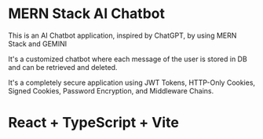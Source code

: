 # MERN Stack AI Chatbot

This is an AI Chatbot application, inspired by ChatGPT, by using MERN Stack and GEMINI

It's a customized chatbot where each message of the user is stored in DB and can be retrieved and deleted.

It's a completely secure application using JWT Tokens, HTTP-Only Cookies, Signed Cookies, Password Encryption, and Middleware Chains.

# React + TypeScript + Vite

